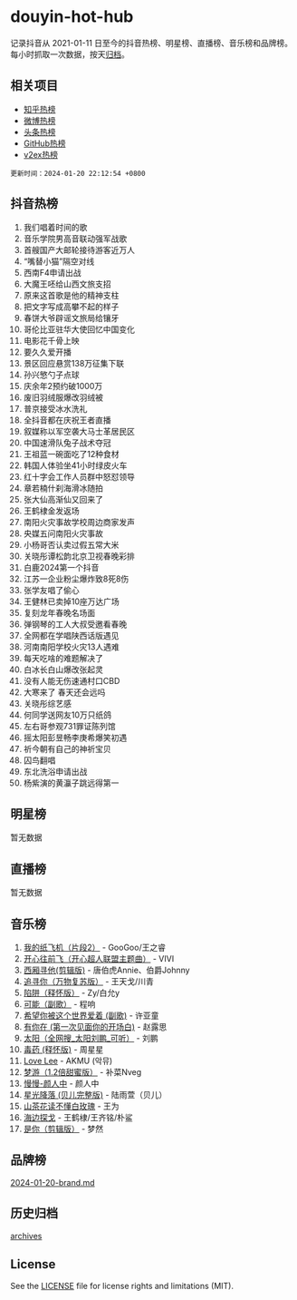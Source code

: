 # douyin-hot-hub

记录抖音从 2021-01-11 日至今的抖音热榜、明星榜、直播榜、音乐榜和品牌榜。每小时抓取一次数据，按天[归档](archives)。

## 相关项目

- [知乎热榜](https://github.com/lonnyzhang423/zhihu-hot-hub)
- [微博热榜](https://github.com/lonnyzhang423/weibo-hot-hub)
- [头条热榜](https://github.com/lonnyzhang423/toutiao-hot-hub)
- [GitHub热榜](https://github.com/lonnyzhang423/github-hot-hub)
- [v2ex热榜](https://github.com/lonnyzhang423/v2ex-hot-hub)


`更新时间：2024-01-20 22:12:54 +0800`

## 抖音热榜

1. 我们唱着时间的歌
1. 音乐学院男高音联动强军战歌
1. 首艘国产大邮轮接待游客近万人
1. “嘴替小猫”隔空对线
1. 西南F4申请出战
1. 大魔王呸给山西文旅支招
1. 原来这首歌是他的精神支柱
1. 把文字写成高攀不起的样子
1. 春饼大爷辟谣文旅局给镶牙
1. 哥伦比亚驻华大使回忆中国变化
1. 电影花千骨上映
1. 要久久爱开播
1. 景区回应悬赏138万征集下联
1. 孙兴慜勺子点球
1. 庆余年2预约破1000万
1. 废旧羽绒服爆改羽绒被
1. 普京接受冰水洗礼
1. 全抖音都在庆祝王者直播
1. 叙媒称以军空袭大马士革居民区
1. 中国速滑队兔子战术夺冠
1. 王祖蓝一碗面吃了12种食材
1. 韩国人体验坐41小时绿皮火车
1. 红十字会工作人员群中怒怼领导
1. 章若楠什刹海滑冰随拍
1. 张大仙高渐仙又回来了
1. 王鹤棣金发返场
1. 南阳火灾事故学校周边商家发声
1. 央媒五问南阳火灾事故
1. 小杨哥否认卖过假五常大米
1. 关晓彤谭松韵北京卫视春晚彩排
1. 白鹿2024第一个抖音
1. 江苏一企业粉尘爆炸致8死8伤
1. 张学友唱了偷心
1. 王健林已卖掉10座万达广场
1. 复刻龙年春晚名场面
1. 弹钢琴的工人大叔受邀看春晚
1. 全网都在学唱陕西话版遇见
1. 河南南阳学校火灾13人遇难
1. 每天吃啥的难题解决了
1. 白冰长白山爆改张起灵
1. 没有人能无伤速通村口CBD
1. 大寒来了 春天还会远吗
1. 关晓彤综艺感
1. 何同学送网友10万只纸鸽
1. 左右哥参观731罪证陈列馆
1. 摇太阳彭昱畅李庚希爆笑初遇
1. 祈今朝有自己的神祈宝贝
1. 囚鸟翻唱
1. 东北洗浴申请出战
1. 杨紫演的黄灜子跳远得第一

## 明星榜

暂无数据

## 直播榜

暂无数据

## 音乐榜

1. [我的纸飞机（片段2）](https://sf6-cdn-tos.douyinstatic.com/obj/tos-cn-ve-2774/oM2ZrKcg2CD5AeRB2gkeXOFB1IxAGJdZPazYHf) - GooGoo/王之睿
1. [开心往前飞（开心超人联盟主题曲）](https://sf3-cdn-tos.douyinstatic.com/obj/tos-cn-ve-2774/9d8fb7c82cf1421fb93a9fe925275e0a) - VIVI
1. [西厢寻他(剪辑版)](https://sf86-cdn-tos.douyinstatic.com/obj/tos-cn-ve-2774/oUsAVfAQKlRNxEv5qxvIB8o5qmIWUcXbzJKJhw) - 唐伯虎Annie、伯爵Johnny
1. [追寻你（万物复苏版）](https://sf86-cdn-tos.douyinstatic.com/obj/tos-cn-ve-2774/oYeAZJsbjIDit9APmBg8u6uDUQnHmoCf3gbo74) - 王天戈/川青
1. [陷阱（释怀版）](https://sf86-cdn-tos.douyinstatic.com/obj/tos-cn-ve-2774/oE8C21LeZrzKLDFfQYgMzx4GAIHageG5IzayY7) - Zy/白允y
1. [可能（副歌）](https://sf86-cdn-tos.douyinstatic.com/obj/tos-cn-ve-2774/cde1731888894259b333569393c2fb51) - 程响
1. [希望你被这个世界爱着 (副歌)](https://sf86-cdn-tos.douyinstatic.com/obj/tos-cn-ve-2774/oUHCmWQfZlE3QQBKBeD8rCFLpJzPgCpImhsxMt) - 许亚童
1. [有你在 (第一次见面你的开场白)](https://sf86-cdn-tos.douyinstatic.com/obj/tos-cn-ve-2774/oAthrQ3ClJBfI57uBoFEgNDYtNCZ0TSYQQfxQ0) - 赵露思
1. [太阳（全网搜_太阳刘鹏_可听）](https://sf86-cdn-tos.douyinstatic.com/obj/tos-cn-ve-2774/ogWbyIQnlBFImVbeDocRdCIYtBHlbJXgfZMvgz) - 刘鹏
1. [毒药 (释怀版)](https://sf86-cdn-tos.douyinstatic.com/obj/tos-cn-ve-2774/oYILMEAzspdZBIzy4frJNB8ZHPHWAhiwowd4Ad) - 周星星
1. [Love Lee](https://sf86-cdn-tos.douyinstatic.com/obj/tos-cn-ve-2774/o05GbkJGbCBTdDnMtB0fwOYgkeZp23vrWQDQBS) - AKMU (악뮤)
1. [梦游（1.2倍甜蜜版）](https://sf3-cdn-tos.douyinstatic.com/obj/tos-cn-ve-2774/o4gyAUm8hwufoEABmwVIiQtHsFuGzAEEWtNMzo) - 补菜Nveg
1. [慢慢-颜人中](https://sf86-cdn-tos.douyinstatic.com/obj/tos-cn-ve-2774/ocjHNfBXdBxQNC8ZGAeoLMFTUgtBg8bkExunDC) - 颜人中
1. [星光降落 (贝儿完整版)](https://sf86-cdn-tos.douyinstatic.com/obj/tos-cn-ve-2774/okwB9hAwyAtsFFkFBzAX1hOOfQuIoMNs0W2Mwr) - 陆雨萱（贝儿）
1. [山茶花读不懂白玫瑰](https://sf6-cdn-tos.douyinstatic.com/obj/tos-cn-ve-2774/osfn8B7DktrRHEPJgPCfDbw7QDQEkwC16BxZg9) - 王为
1. [海边探戈](https://sf86-cdn-tos.douyinstatic.com/obj/tos-cn-ve-2774/os9gE0VQCGqt6VQkZDyBBYvfSDY0QFe3vVmubn) - 王鹤棣/王齐铭/朴鲨
1. [是你（剪辑版）](https://sf3-cdn-tos.douyinstatic.com/obj/tos-cn-ve-2774/46019dae783c4c969944217fe1cfafc4) - 梦然

## 品牌榜

[2024-01-20-brand.md](archives/2024-01-20-brand.md)

## 历史归档

[archives](archives)

## License

See the [LICENSE](LICENSE) file for license rights and limitations (MIT).
